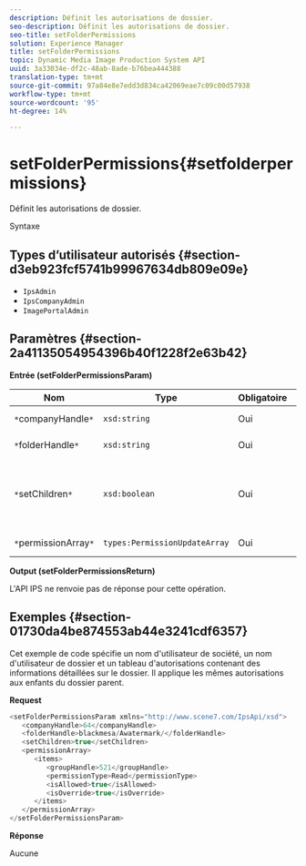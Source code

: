```yaml
---
description: Définit les autorisations de dossier.
seo-description: Définit les autorisations de dossier.
seo-title: setFolderPermissions
solution: Experience Manager
title: setFolderPermissions
topic: Dynamic Media Image Production System API
uuid: 3a33034e-df2c-48ab-8ade-b76bea444388
translation-type: tm+mt
source-git-commit: 97a84e8e7edd3d834ca42069eae7c09c00d57938
workflow-type: tm+mt
source-wordcount: '95'
ht-degree: 14%

---
```



# setFolderPermissions{#setfolderpermissions}

Définit les autorisations de dossier.

Syntaxe

## Types d’utilisateur autorisés {#section-d3eb923fcf5741b99967634db809e09e}

* `IpsAdmin`
* `IpsCompanyAdmin`
* `ImagePortalAdmin`

## Paramètres {#section-2a41135054954396b40f1228f2e63b42}

**Entrée (setFolderPermissionsParam)**

| Nom | Type | Obligatoire | Description |
|---|---|---|---|
| `*`companyHandle`*` | `xsd:string` | Oui | Poignée de société. |
| `*`folderHandle`*` | `xsd:string` | Oui | Poignée de dossier. |
| `*`setChildren`*` | `xsd:boolean` | Oui | Définit les autorisations sur les enfants qui appartiennent au dossier. |
| `*`permissionArray`*` | `types:PermissionUpdateArray` | Oui | Tableau des autorisations. |

**Output (setFolderPermissionsReturn)**

L&#39;API IPS ne renvoie pas de réponse pour cette opération.

## Exemples {#section-01730da4be874553ab44e3241cdf6357}

Cet exemple de code spécifie un nom d&#39;utilisateur de société, un nom d&#39;utilisateur de dossier et un tableau d&#39;autorisations contenant des informations détaillées sur le dossier. Il applique les mêmes autorisations aux enfants du dossier parent.

**Request**

```java
<setFolderPermissionsParam xmlns="http://www.scene7.com/IpsApi/xsd">
   <companyHandle>64</companyHandle>
   <folderHandle>blackmesa/Awatermark/</folderHandle>
   <setChildren>true</setChildren>
   <permissionArray>
      <items>
         <groupHandle>521</groupHandle>
         <permissionType>Read</permissionType>
         <isAllowed>true</isAllowed>
         <isOverride>true</isOverride>
      </items>
   </permissionArray>
</setFolderPermissionsParam>
```

**Réponse**

Aucune
